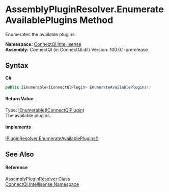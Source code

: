 # AssemblyPluginResolver.EnumerateAvailablePlugins Method 
 

Enumerates the available plugins.

**Namespace:**&nbsp;<a href="N_ConnectQl_Intellisense">ConnectQl.Intellisense</a><br />**Assembly:**&nbsp;ConnectQl (in ConnectQl.dll) Version: 100.0.1-prerelease

## Syntax

**C#**<br />
``` C#
public IEnumerable<IConnectQlPlugin> EnumerateAvailablePlugins()
```


#### Return Value
Type: <a href="http://msdn2.microsoft.com/en-us/library/9eekhta0" target="_blank">IEnumerable</a>(<a href="T_ConnectQl_Interfaces_IConnectQlPlugin">IConnectQlPlugin</a>)<br />The available plugins.

#### Implements
<a href="M_ConnectQl_Interfaces_IPluginResolver_EnumerateAvailablePlugins">IPluginResolver.EnumerateAvailablePlugins()</a><br />

## See Also


#### Reference
<a href="T_ConnectQl_Intellisense_AssemblyPluginResolver">AssemblyPluginResolver Class</a><br /><a href="N_ConnectQl_Intellisense">ConnectQl.Intellisense Namespace</a><br />